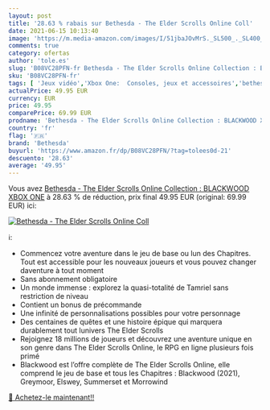 ```yaml
---
layout: post
title: '28.63 % rabais sur Bethesda - The Elder Scrolls Online Coll'
date: 2021-06-15 10:13:40
image: 'https://m.media-amazon.com/images/I/51jbaJOvMrS._SL500_._SL400_.jpg'
comments: true
category: ofertas
author: 'tole.es'
slug: 'B08VC28PFN-fr Bethesda - The Elder Scrolls Online Collection : BLACKWOOD...'
sku: 'B08VC28PFN-fr'
tags: [ 'Jeux vidéo','Xbox One:  Consoles, jeux et accessoires','bethesda', ]
actualPrice: 49.95 EUR
currency: EUR
price: 49.95
comparePrice: 69.99 EUR
prodname: 'Bethesda - The Elder Scrolls Online Collection : BLACKWOOD XBOX ONE'
country: 'fr'
flag: '🇫🇷'
brand: 'Bethesda'
buyurl: 'https://www.amazon.fr/dp/B08VC28PFN/?tag=tolees0d-21'
descuento: '28.63'
average: '49.95'
---
```


Vous avez [Bethesda - The Elder Scrolls Online Collection : BLACKWOOD XBOX ONE](https://www.amazon.fr/dp/B08VC28PFN/?tag=tolees0d-21)  à  28.63 % de réduction, prix final  49.95 EUR (original: 69.99 EUR) ici:

[![Bethesda - The Elder Scrolls Online Coll](https://m.media-amazon.com/images/I/51jbaJOvMrS._SL500_._SL400_.jpg)](https://www.amazon.fr/dp/B08VC28PFN/?tag=tolees0d-21)

ℹ️:

- Commencez votre aventure dans le jeu de base ou lun des Chapitres. Tout est accessible pour les nouveaux joueurs et vous pouvez changer daventure à tout moment
- Sans abonnement obligatoire
- Un monde immense : explorez la quasi-totalité de Tamriel sans restriction de niveau
- Contient un bonus de précommande
- Une infinité de personnalisations possibles pour votre personnage
- Des centaines de quêtes et une histoire épique qui marquera durablement tout lunivers The Elder Scrolls
- Rejoignez 18 millions de joueurs et découvrez une aventure unique en son genre dans The Elder Scrolls Online, le RPG en ligne plusieurs fois primé
- Blackwood est l’offre complète de The Elder Scrolls Online, elle comprend le jeu de base et tous les Chapitres : Blackwood (2021), Greymoor, Elswey, Summerset et Morrowind

[🛒 Achetez-le maintenant!!](https://www.amazon.fr/dp/B08VC28PFN/?tag=tolees0d-21)
